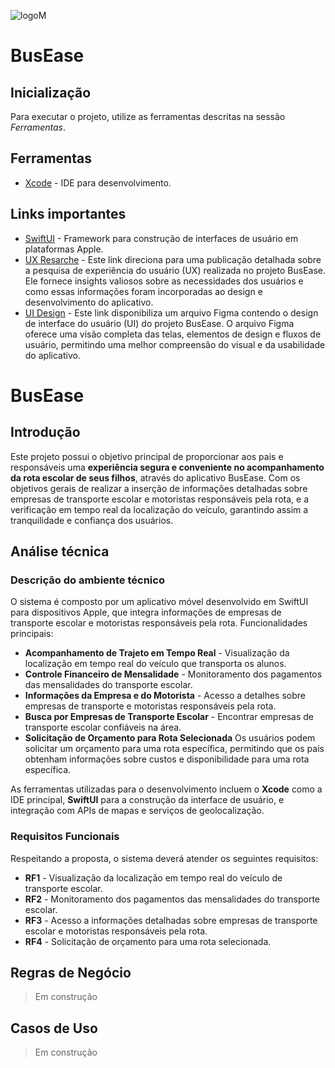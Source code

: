 ![logoM](https://github.com/Marbarret/BusEase/assets/79819229/19c158f4-64c9-44b9-9ed9-4e54f2672329)

# BusEase

## Inicialização
Para executar o projeto, utilize as ferramentas descritas na sessão *Ferramentas*.

## Ferramentas
* [Xcode](https://apps.apple.com/br/app/xcode/id497799835?mt=12) - IDE para desenvolvimento.

## Links importantes
* [SwiftUI](https://developer.apple.com/xcode/swiftui/) - Framework para construção de interfaces de usuário em plataformas Apple.
* [UX Resarche](https://blog.com/ux-busease) - Este link direciona para uma publicação detalhada sobre a pesquisa de experiência do usuário (UX) realizada no projeto BusEase. Ele fornece insights valiosos sobre as necessidades dos usuários e como essas informações foram incorporadas ao design e desenvolvimento do aplicativo.
* [UI Design](https://blog.com/ui-busease) - Este link disponibiliza um arquivo Figma contendo o design de interface do usuário (UI) do projeto BusEase. O arquivo Figma oferece uma visão completa das telas, elementos de design e fluxos de usuário, permitindo uma melhor compreensão do visual e da usabilidade do aplicativo.
  
# BusEase

## Introdução

Este projeto possui o objetivo principal de proporcionar aos pais e responsáveis uma **experiência segura e conveniente no acompanhamento da rota escolar de seus filhos**, através do aplicativo BusEase. Com os objetivos gerais de realizar a inserção de informações detalhadas sobre empresas de transporte escolar e motoristas responsáveis pela rota, e a verificação em tempo real da localização do veículo, garantindo assim a tranquilidade e confiança dos usuários.

## Análise técnica

### Descrição do ambiente técnico

O sistema é composto por um aplicativo móvel desenvolvido em SwiftUI para dispositivos Apple, que integra informações de empresas de transporte escolar e motoristas responsáveis pela rota. Funcionalidades principais:

* **Acompanhamento de Trajeto em Tempo Real** - Visualização da localização em tempo real do veículo que transporta os alunos.
* **Controle Financeiro de Mensalidade** - Monitoramento dos pagamentos das mensalidades do transporte escolar.
* **Informações da Empresa e do Motorista** - Acesso a detalhes sobre empresas de transporte e motoristas responsáveis pela rota.
* **Busca por Empresas de Transporte Escolar** - Encontrar empresas de transporte escolar confiáveis na área.
* **Solicitação de Orçamento para Rota Selecionada** Os usuários podem solicitar um orçamento para uma rota específica, permitindo que os pais obtenham informações sobre custos e disponibilidade para uma rota específica.

As ferramentas utilizadas para o desenvolvimento incluem o **Xcode** como a IDE principal, **SwiftUI** para a construção da interface de usuário, e integração com APIs de mapas e serviços de geolocalização.


### Requisitos Funcionais
Respeitando a proposta, o sistema deverá atender os seguintes requisitos:

* **RF1** - Visualização da localização em tempo real do veículo de transporte escolar.
* **RF2** - Monitoramento dos pagamentos das mensalidades do transporte escolar.
* **RF3** - Acesso a informações detalhadas sobre empresas de transporte escolar e motoristas responsáveis pela rota.
* **RF4** - Solicitação de orçamento para uma rota selecionada.


## Regras de Negócio
> Em construção

## Casos de Uso
> Em construção

